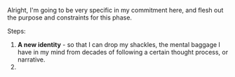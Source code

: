 Alright, I'm going to be very specific in my commitment here, and flesh out the purpose and constraints for this phase.

Steps:
1. **A new identity** - so that I can drop my shackles, the mental baggage I have in my mind from decades of following a certain thought process, or narrative.
2. 
